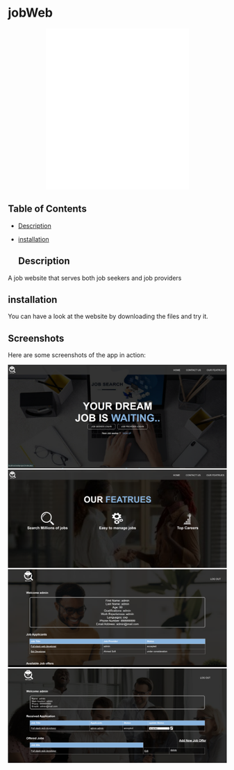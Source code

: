 # jobWeb

<p align="center">
  <img src="pic/DB-logo.png" alt="logo">
</p>



## Table of Contents

- [Description](#Description)
- [installation](#installation)


  ## Description 
 A job website  that serves both job seekers and job providers


## installation 
You can have a look at the website by downloading the files and try it.


## Screenshots

Here are some screenshots of the app in action:

<p align="center">
  <img src="pic/homepage .png" alt="logo">   <img src="pic/homee.png" alt="logo"> <img src="pic/admin.png" alt="logo">  <img src="pic/provieder.png" alt="logo">
</p>





 
 
